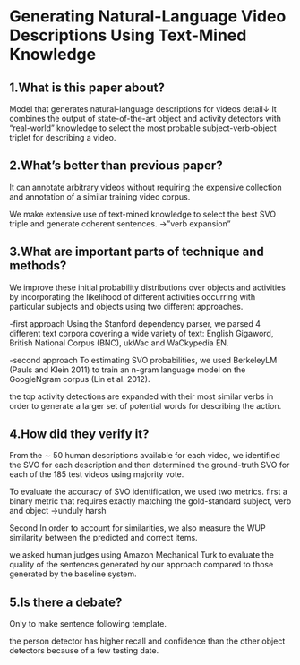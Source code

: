 # Generating Natural-Language Video Descriptions Using Text-Mined Knowledge

## 1.What is this paper about?

Model that generates natural-language descriptions for videos
detail↓
It combines the output of state-of-the-art object and activity detectors with “real-world” knowledge to select the most probable subject-verb-object triplet for describing a video.

## 2.What’s better than previous paper?

It can annotate arbitrary videos without requiring the expensive collection and annotation of a similar training video corpus.

We make extensive use of text-mined knowledge to select the best SVO triple and generate coherent sentences. 
→”verb expansion”

## 3.What are important parts of technique and methods?

We improve these initial probability distributions over objects and activities by incorporating the likelihood of different activities occurring with particular subjects and objects using two different approaches.

-first approach 
Using the Stanford dependency parser, we parsed 4 different text corpora covering a wide variety of text: English Gigaword, British National Corpus (BNC), ukWac and WaCkypedia EN.

-second approach 
To estimating SVO probabilities, we used BerkeleyLM (Pauls and Klein 2011) to train an n-gram language model on the GoogleNgram corpus (Lin et al. 2012).

the top activity detections are expanded with their most similar verbs in order to generate a larger set of potential words for describing the action.


## 4.How did they verify it?

From the ∼ 50 human descriptions available for each video, we identified the SVO for each description and then determined the ground-truth SVO for each of the 185 test videos using majority vote.

To evaluate the accuracy of SVO identification, we used two metrics. 
first 
a binary metric that requires exactly matching the gold-standard subject, verb and object
→unduly harsh

Second
In order to account for similarities, we also measure the WUP similarity between the predicted and correct items.

we asked human judges using Amazon Mechanical Turk to evaluate the quality of the sentences generated by our approach compared to those generated by the baseline system.


## 5.Is there a debate?

Only to make sentence following template.

the person detector has higher recall and confidence than the other object detectors because of a few testing date. 
